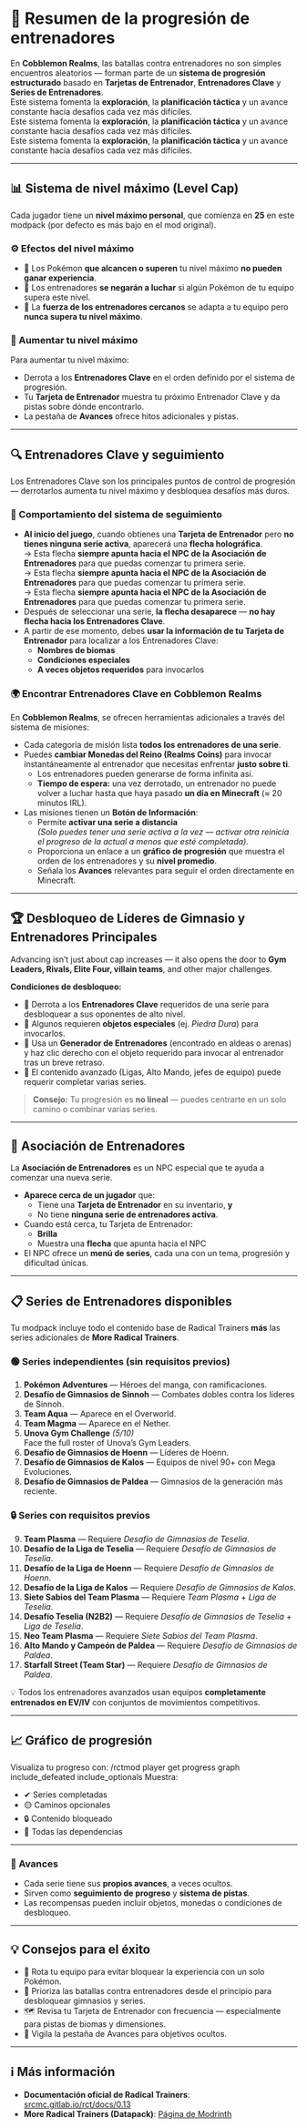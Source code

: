 # 🧗 Resumen de la progresión de entrenadores

En **Cobblemon Realms**, las batallas contra entrenadores no son simples encuentros aleatorios — forman parte de un **sistema de progresión estructurado** basado en **Tarjetas de Entrenador**, **Entrenadores Clave** y **Series de Entrenadores**.\
Este sistema fomenta la **exploración**, la **planificación táctica** y un avance constante hacia desafíos cada vez más difíciles.\
Este sistema fomenta la **exploración**, la **planificación táctica** y un avance constante hacia desafíos cada vez más difíciles.\
Este sistema fomenta la **exploración**, la **planificación táctica** y un avance constante hacia desafíos cada vez más difíciles.

---

## 📊 Sistema de nivel máximo (Level Cap)

Cada jugador tiene un **nivel máximo personal**, que comienza en **25** en este modpack (por defecto es más bajo en el mod original).

### ⚙️ Efectos del nivel máximo

- 🛑 Los Pokémon **que alcancen o superen** tu nivel máximo **no pueden ganar experiencia**.
- 🚫 Los entrenadores **se negarán a luchar** si algún Pokémon de tu equipo supera este nivel.
- 🎯 La **fuerza de los entrenadores cercanos** se adapta a tu equipo pero **nunca supera tu nivel máximo**.

### 🧭 Aumentar tu nivel máximo

Para aumentar tu nivel máximo:

- Derrota a los **Entrenadores Clave** en el orden definido por el sistema de progresión.
- Tu **Tarjeta de Entrenador** muestra tu próximo Entrenador Clave y da pistas sobre dónde encontrarlo.
- La pestaña de **Avances** ofrece hitos adicionales y pistas.

---

## 🔍 Entrenadores Clave y seguimiento

Los Entrenadores Clave son los principales puntos de control de progresión — derrotarlos aumenta tu nivel máximo y desbloquea desafíos más duros.

### 🧭 Comportamiento del sistema de seguimiento

- **Al inicio del juego**, cuando obtienes una **Tarjeta de Entrenador** pero **no tienes ninguna serie activa**, aparecerá una **flecha holográfica**.\
  → Esta flecha **siempre apunta hacia el NPC de la Asociación de Entrenadores** para que puedas comenzar tu primera serie.\
  → Esta flecha **siempre apunta hacia el NPC de la Asociación de Entrenadores** para que puedas comenzar tu primera serie.\
  → Esta flecha **siempre apunta hacia el NPC de la Asociación de Entrenadores** para que puedas comenzar tu primera serie.
- Después de seleccionar una serie, **la flecha desaparece** — **no hay flecha hacia los Entrenadores Clave**.
- A partir de ese momento, debes **usar la información de tu Tarjeta de Entrenador** para localizar a los Entrenadores Clave:
  - **Nombres de biomas**
  - **Condiciones especiales**
  - **A veces objetos requeridos** para invocarlos

### 🌍 Encontrar Entrenadores Clave en Cobblemon Realms

En **Cobblemon Realms**, se ofrecen herramientas adicionales a través del sistema de misiones:

- Cada categoría de misión lista **todos los entrenadores de una serie**.
- Puedes **cambiar Monedas del Reino (Realms Coins)** para invocar instantáneamente al entrenador que necesitas enfrentar **justo sobre ti**.
  - Los entrenadores pueden generarse de forma infinita así.
  - **Tiempo de espera:** una vez derrotado, un entrenador no puede volver a luchar hasta que haya pasado **un día en Minecraft** (≈ 20 minutos IRL).
- Las misiones tienen un **Botón de Información**:
  - Permite **activar una serie a distancia**\
    _(Solo puedes tener una serie activa a la vez — activar otra reinicia el progreso de la actual a menos que esté completada)._
  - Proporciona un enlace a un **gráfico de progresión** que muestra el orden de los entrenadores y su **nivel promedio**.
  - Señala los **Avances** relevantes para seguir el orden directamente en Minecraft.

---

## 🏆 Desbloqueo de Líderes de Gimnasio y Entrenadores Principales

Advancing isn’t just about cap increases — it also opens the door to **Gym Leaders, Rivals, Elite Four, villain teams**, and other major challenges.

**Condiciones de desbloqueo:**

- 🥇 Derrota a los **Entrenadores Clave** requeridos de una serie para desbloquear a sus oponentes de alto nivel.
- 💠 Algunos requieren **objetos especiales** (ej. _Piedra Dura_) para invocarlos.
- 🧱 Usa un **Generador de Entrenadores** (encontrado en aldeas o arenas) y haz clic derecho con el objeto requerido para invocar al entrenador tras un breve retraso.
- 🧩 El contenido avanzado (Ligas, Alto Mando, jefes de equipo) puede requerir completar varias series.

> **Consejo:** Tu progresión es **no lineal** — puedes centrarte en un solo camino o combinar varias series.

---

## 🤝 Asociación de Entrenadores

La **Asociación de Entrenadores** es un NPC especial que te ayuda a comenzar una nueva serie.

- **Aparece cerca de un jugador** que:
  - Tiene una **Tarjeta de Entrenador** en su inventario, **y**
  - No tiene **ninguna serie de entrenadores activa**.
- Cuando está cerca, tu Tarjeta de Entrenador:
  - **Brilla**
  - Muestra una **flecha** que apunta hacia el NPC
- El NPC ofrece un **menú de series**, cada una con un tema, progresión y dificultad únicas.

---

## 📋 Series de Entrenadores disponibles

Tu modpack incluye todo el contenido base de Radical Trainers **más** las series adicionales de **More Radical Trainers**.

### 🟢 Series independientes (sin requisitos previos)

1. **Pokémon Adventures** — Héroes del manga, con ramificaciones.
2. **Desafío de Gimnasios de Sinnoh** — Combates dobles contra los líderes de Sinnoh.
3. **Team Aqua** — Aparece en el Overworld.
4. **Team Magma** — Aparece en el Nether.
5. **Unova Gym Challenge** _(5/10)_\
   Face the full roster of Unova’s Gym Leaders.
6. **Desafío de Gimnasios de Hoenn** — Líderes de Hoenn.
7. **Desafío de Gimnasios de Kalos** — Equipos de nivel 90+ con Mega Evoluciones.
8. **Desafío de Gimnasios de Paldea** — Gimnasios de la generación más reciente.

### 🔒 Series con requisitos previos

9. **Team Plasma** — Requiere _Desafío de Gimnasios de Teselia_.
10. **Desafío de la Liga de Teselia** — Requiere _Desafío de Gimnasios de Teselia_.
11. **Desafío de la Liga de Hoenn** — Requiere _Desafío de Gimnasios de Hoenn_.
12. **Desafío de la Liga de Kalos** — Requiere _Desafío de Gimnasios de Kalos_.
13. **Siete Sabios del Team Plasma** — Requiere _Team Plasma_ + _Liga de Teselia_.
14. **Desafío Teselia (N2B2)** — Requiere _Desafío de Gimnasios de Teselia_ + _Liga de Teselia_.
15. **Neo Team Plasma** — Requiere _Siete Sabios del Team Plasma_.
16. **Alto Mando y Campeón de Paldea** — Requiere _Desafío de Gimnasios de Paldea_.
17. **Starfall Street (Team Star)** — Requiere _Desafío de Gimnasios de Paldea_.

💡 Todos los entrenadores avanzados usan equipos **completamente entrenados en EV/IV** con conjuntos de movimientos competitivos.

---

## 📈 Gráfico de progresión

Visualiza tu progreso con:
/rctmod player get progress <pseudo> graph include_defeated include_optionals
Muestra:

- ✔ Series completadas
- 🟡 Caminos opcionales
- 🔒 Contenido bloqueado
- 🔁 Todas las dependencias

---

### 🎯 Avances

- Cada serie tiene sus **propios avances**, a veces ocultos.
- Sirven como **seguimiento de progreso** y **sistema de pistas**.
- Las recompensas pueden incluir objetos, monedas o condiciones de desbloqueo.

---

## 💡 Consejos para el éxito

- 🧠 Rota tu equipo para evitar bloquear la experiencia con un solo Pokémon.
- 🎯 Prioriza las batallas contra entrenadores desde el principio para desbloquear gimnasios y series.
- 🗺 Revisa tu Tarjeta de Entrenador con frecuencia — especialmente para pistas de biomas y dimensiones.
- 📖 Vigila la pestaña de Avances para objetivos ocultos.

---

## ℹ️ Más información

- **Documentación oficial de Radical Trainers**: [srcmc.gitlab.io/rct/docs/0.13](https://srcmc.gitlab.io/rct/docs/0.13/)
- **More Radical Trainers (Datapack)**: [Página de Modrinth](https://modrinth.com/datapack/more-radical-trainers)

